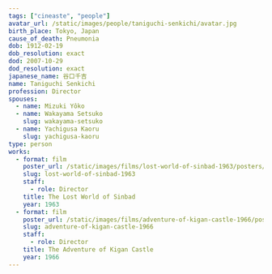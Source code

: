 ```yaml
---
tags: ["cineaste", "people"]
avatar_url: /static/images/people/taniguchi-senkichi/avatar.jpg
birth_place: Tokyo, Japan
cause_of_death: Pneumonia
dob: 1912-02-19
dob_resolution: exact
dod: 2007-10-29
dod_resolution: exact
japanese_name: 谷口千吉
name: Taniguchi Senkichi
profession: Director
spouses:
  - name: Mizuki Yôko
  - name: Wakayama Setsuko
    slug: wakayama-setsuko
  - name: Yachigusa Kaoru
    slug: yachigusa-kaoru
type: person
works:
  - format: film
    poster_url: /static/images/films/lost-world-of-sinbad-1963/posters/poster.jpg
    slug: lost-world-of-sinbad-1963
    staff:
      - role: Director
    title: The Lost World of Sinbad
    year: 1963
  - format: film
    poster_url: /static/images/films/adventure-of-kigan-castle-1966/posters/poster.jpg
    slug: adventure-of-kigan-castle-1966
    staff:
      - role: Director
    title: The Adventure of Kigan Castle
    year: 1966
---
```

